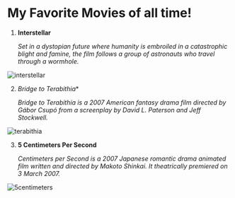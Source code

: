 # My Favorite Movies of all time!

1. **Interstellar**

   
   *Set in a dystopian future where humanity is embroiled in a catastrophic blight and famine, the film follows a group of astronauts who travel through a wormhole.*




![interstellar](https://github.com/surinku/app-dev/assets/152752128/5976fc16-eac5-4549-aead-829f0d2c0102)





2. *Bridge to Terabithia**


   *Bridge to Terabithia is a 2007 American fantasy drama film directed by Gábor Csupó from a screenplay by David L. Paterson and Jeff Stockwell.*




![terabithia](https://github.com/surinku/app-dev/assets/152752128/730d8ef6-5a77-4a0a-ac7b-298da4016620)






3. **5 Centimeters Per Second**


   *Centimeters per Second is a 2007 Japanese romantic drama animated film written and directed by Makoto Shinkai. It theatrically premiered on 3 March 2007.*




![5centimeters](https://github.com/surinku/app-dev/assets/152752128/f027773e-4be9-4624-b98b-37ef247ccb8e)

